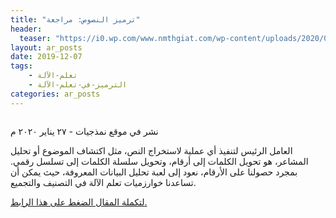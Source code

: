 ```yaml
---
title: "ترميز النصوص: مراجعة"
header: 
  teaser: "https://i0.wp.com/www.nmthgiat.com/wp-content/uploads/2020/01/white-printing-paper-with-numbers.jpg?zoom=2&resize=768%2C399&ssl=1"
layout: ar_posts
date: 2019-12-07
tags:
    - تعلم-الآلة
    - الترميز-في-تعلم-الآلة
categories: ar_posts
---
```


<img src="https://i0.wp.com/www.nmthgiat.com/wp-content/uploads/2020/01/white-printing-paper-with-numbers.jpg?zoom=2&resize=768%2C399&ssl=1" alt="">

نشر في موقع نمذجيات - ٢٧ يناير ٢٠٢٠ م  


العامل الرئيس لتنفيذ أي عملية لاستخراج النص، مثل اكتشاف الموضوع أو تحليل المشاعر، هو تحويل الكلمات إلى أرقام، وتحويل سلسلة الكلمات إلى تسلسل رقمي. بمجرد حصولنا على الأرقام، نعود إلى لعبة تحليل البيانات المعروفة، حيث يمكن أن تساعدنا خوارزميات تعلم الآلة في التصنيف والتجميع.

[لتكملة المقال الضغط على هذا الرابط.](https://www.nmthgiat.com/ترميز-النصوص-مراجعة/)